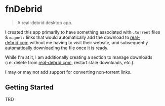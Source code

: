 # fnDebrid
> A real-debrid desktop app.

I created this app primarily to have something associated with `.torrent` files & `magnet:` links that would automatically add the download to [real-debrid.com](https://real-debrid.com/torrents) without me having to visit their website, and subsequently automatically downloading the file once it is ready.

While I'm at it, I am additionally creating a section to manage downloads (i.e. delete from [real-debrid.com](https://real-debrid.com/torrents), restart stale downloads, etc.).

I may or may not add support for converting non-torrent links.

## Getting Started
TBD
